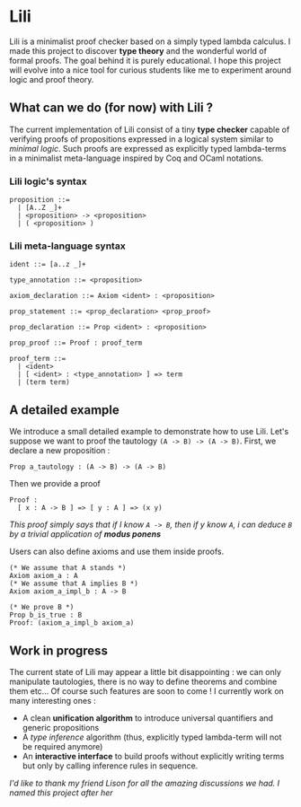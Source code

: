 # Lili

Lili is a minimalist proof checker based on a simply typed lambda calculus.
I made this project to discover **type theory** and the wonderful world of formal proofs. The goal behind it is purely educational. I hope this project will evolve into a nice tool for curious students like me to experiment around logic and proof theory.

## What can we do (for now) with Lili ?

The current implementation of Lili consist of a tiny **type checker** capable of verifying proofs of propositions expressed in a logical system similar to *minimal logic*. Such proofs are expressed as explicitly typed lambda-terms in a minimalist meta-language inspired by Coq and OCaml notations.

### Lili logic's syntax

```
proposition ::=
  | [A..Z _]+
  | <proposition> -> <proposition>
  | ( <proposition> )
```

### Lili meta-language syntax

```
ident ::= [a..z _]+

type_annotation ::= <proposition>

axiom_declaration ::= Axiom <ident> : <proposition>

prop_statement ::= <prop_declaration> <prop_proof>

prop_declaration ::= Prop <ident> : <proposition>

prop_proof ::= Proof : proof_term

proof_term ::=
  | <ident>
  | [ <ident> : <type_annotation> ] => term
  | (term term)
```

## A detailed example

We introduce a small detailed example to demonstrate how to use Lili.
Let's suppose we want to proof the tautology `(A -> B) -> (A -> B)`.
First, we declare a new proposition :

```coq
Prop a_tautology : (A -> B) -> (A -> B)
```

Then we provide a proof

```coq
Proof :
  [ x : A -> B ] => [ y : A ] => (x y)
```
*This proof simply says that if I know `A -> B`, then if y know `A`, i can deduce `B` by a trivial application of **modus ponens***

Users can also define axioms and use them inside proofs.

```coq
(* We assume that A stands *)
Axiom axiom_a : A
(* We assume that A implies B *)
Axiom axiom_a_impl_b : A -> B

(* We prove B *)
Prop b_is_true : B
Proof: (axiom_a_impl_b axiom_a)
```





## Work in progress

The current state of Lili may appear a little bit disappointing : we can only manipulate tautologies, there is no way to define theorems and combine them etc... Of course such features are soon to come ! I currently work on many interesting ones :

+ A clean **unification algorithm** to introduce universal quantifiers and generic propositions
+ A *type inference* algorithm (thus, explicitly typed lambda-term will not be required anymore)
+ An **interactive interface** to build proofs without explicitly writing terms but only by calling inference rules in sequence.

<!-- **Axioms** :
  + `A -> B -> A` (**K**)
  + `(A -> B -> C) -> (A -> B) -> A -> C` (**S**)
  + `A -> A` (**I**)

**Rules** :
  + Modus Ponens only (if one can derive `A` and `A -> B` from context, so `B` can be derived)

**Notes** :
  + From axioms **K** and **S** we can derive a third axiom **I** : `A -> A` -->

*I'd like to thank my friend Lison for all the amazing discussions we had. I named this project after her*